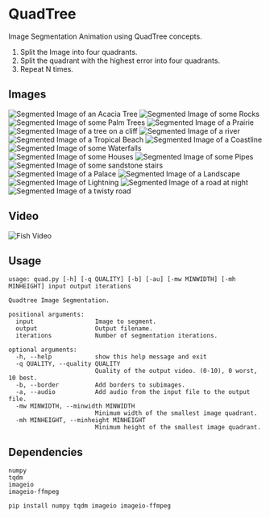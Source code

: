 # QuadTree

Image Segmentation Animation using QuadTree concepts.

1. Split the Image into four quadrants.
2. Split the quadrant with the highest error into four quadrants.
3. Repeat N times.

## Images

<img src="Results/acacia_quad.png" alt="Segmented Image of an Acacia Tree" />
<img src="Results/rocks_quad.png" alt="Segmented Image of some Rocks" />
<img src="Results/palm_quad.png" alt="Segmented Image of some Palm Trees" />
<img src="Results/prairie_quad.png" alt="Segmented Image of a Prairie" />
<img src="Results/tree_quad.png" alt="Segmented Image of a tree on a cliff" />
<img src="Results/river_quad.png" alt="Segmented Image of a river" />
<img src="Results/tropical_quad.png" alt="Segmented Image of a Tropical Beach" />
<img src="Results/coastline_quad.png" alt="Segmented Image of a Coastline" />
<img src="Results/waterfalls_quad.png" alt="Segmented Image of some Waterfalls" />
<img src="Results/houses_quad.png" alt="Segmented Image of some Houses" />
<img src="Results/pipes_quad.png" alt="Segmented Image of some Pipes" />
<img src="Results/sand_quad.png" alt="Segmented Image of some sandstone stairs" />
<img src="Results/palace_quad.png" alt="Segmented Image of a Palace" />
<img src="Results/land_quad.png" alt="Segmented Image of a Landscape" />
<img src="Results/lightning_quad.png" alt="Segmented Image of Lightning" />
<img src="Results/night_quad.png" alt="Segmented Image of a road at night" />
<img src="Results/road_quad.png" alt="Segmented Image of a twisty road" />

## Video

<img src="Results/fish.gif" alt="Fish Video" />

## Usage

```
usage: quad.py [-h] [-q QUALITY] [-b] [-au] [-mw MINWIDTH] [-mh MINHEIGHT] input output iterations

Quadtree Image Segmentation.

positional arguments:
  input                 Image to segment.
  output                Output filename.
  iterations            Number of segmentation iterations.

optional arguments:
  -h, --help            show this help message and exit
  -q QUALITY, --quality QUALITY
                        Quality of the output video. (0-10), 0 worst, 10 best.
  -b, --border          Add borders to subimages.
  -a, --audio           Add audio from the input file to the output file.
  -mw MINWIDTH, --minwidth MINWIDTH
                        Minimum width of the smallest image quadrant.
  -mh MINHEIGHT, --minheight MINHEIGHT
                        Minimum height of the smallest image quadrant.
```

## Dependencies

```
numpy
tqdm
imageio
imageio-ffmpeg

pip install numpy tqdm imageio imageio-ffmpeg
```